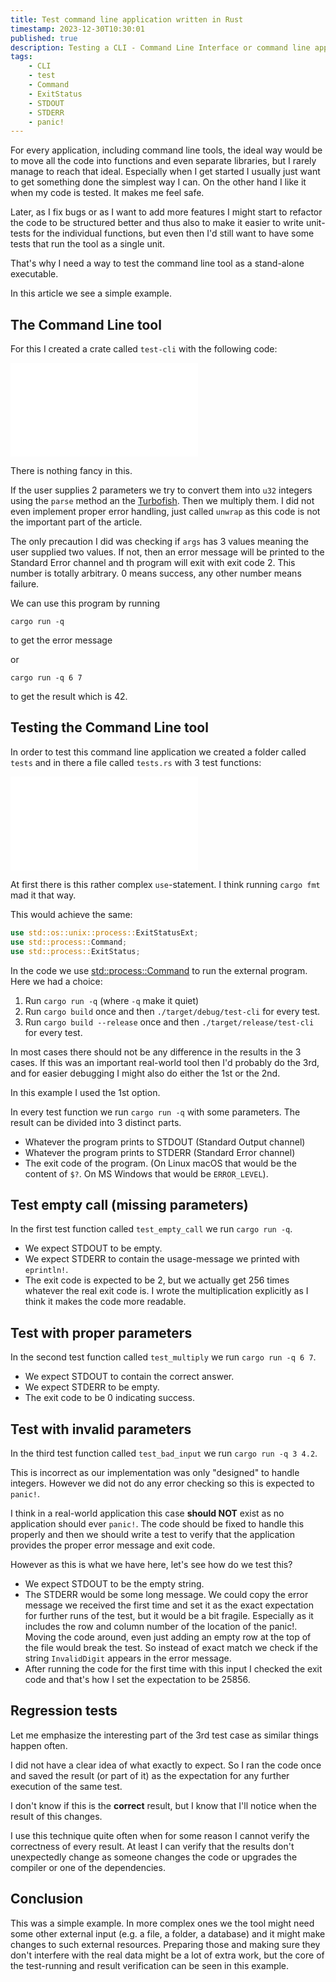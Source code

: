```yaml
---
title: Test command line application written in Rust
timestamp: 2023-12-30T10:30:01
published: true
description: Testing a CLI - Command Line Interface or command line application by running it as an external program.
tags:
    - CLI
    - test
    - Command
    - ExitStatus
    - STDOUT
    - STDERR
    - panic!
---
```


For every application, including command line tools, the ideal way would be to move all the code into functions and even separate libraries,
but I rarely manage to reach that ideal. Especially when I get started I usually just want to get something done the simplest way I can.
On the other hand I like it when my code is tested. It makes me feel safe.

Later, as I fix bugs or as I want to add more features I might start to refactor the code to be structured better and thus also to make it easier
to write unit-tests for the individual functions, but even then I'd still want to have some tests that run the tool as a single unit.

That's why I need a way to test the command line tool as a stand-alone executable.

In this article we see a simple example.

## The Command Line tool

For this I created a crate called `test-cli` with the following code:

![](examples/test-cli/src/main.rs)

There is nothing fancy in this.

If the user supplies 2 parameters we try to convert them into `u32` integers using the `parse` method an the [Turbofish](/turbofish).
Then we multiply them. I did not even implement proper error handling, just called `unwrap` as this code is not the important part of the article.

The only precaution I did was checking if `args` has 3 values meaning the user supplied two values. If not, then an error message will be printed to
the Standard Error channel and th program will exit with exit code 2. This number is totally arbitrary. 0 means success, any other number means failure.

We can use this program by running

```
cargo run -q
```

to get the error message

or

```
cargo run -q 6 7
```

to get the result which is 42.


## Testing the Command Line tool

In order to test this command line application we created a folder called `tests` and in there a file called `tests.rs` with 3 test functions:

![](examples/test-cli/tests/tests.rs)

At first there is this rather complex `use`-statement. I think running `cargo fmt` mad it that way.

This would achieve the same:

```rust
use std::os::unix::process::ExitStatusExt;
use std::process::Command;
use std::process::ExitStatus;
```

In the code we use [std::process::Command](https://doc.rust-lang.org/std/process/struct.Command.html) to run the external program.
Here we had a choice:

1. Run `cargo run -q` (where `-q` make it quiet)
2. Run `cargo build` once and then `./target/debug/test-cli` for every test.
3. Run `cargo build --release` once and then `./target/release/test-cli` for every test.

In most cases there should not be any difference in the results in the 3 cases. If this was an important real-world tool then I'd probably do the 3rd,
and for easier debugging I might also do either the 1st or the 2nd.

In this example I used the 1st option.

In every test function we run `cargo run -q` with some parameters. The result can be divided into 3 distinct parts.

* Whatever the program prints to STDOUT (Standard Output channel)
* Whatever the program prints to STDERR (Standard Error channel)
* The exit code  of the program. (On Linux macOS that would be the content of `$?`. On MS Windows that would be `ERROR_LEVEL`).

## Test empty call (missing parameters)

In the first test function called `test_empty_call` we run `cargo run -q`.

* We expect STDOUT to be empty.
* We expect STDERR to contain the usage-message we printed with `eprintln!`.
* The exit code is expected to be 2, but we actually get 256 times whatever the real exit code is. I wrote the multiplication explicitly as I think it makes the code more readable.

## Test with proper parameters

In the second test function called `test_multiply` we run `cargo run -q 6 7`.

* We expect STDOUT to contain the correct answer.
* We expect STDERR to be empty.
* The exit code to be 0 indicating success.

## Test with invalid parameters

In the third test function called `test_bad_input` we run `cargo run -q 3 4.2`.

This is incorrect as our implementation was only "designed" to handle integers. However we did not do any error checking so this is expected to `panic!`.

I think in a real-world application this case **should NOT** exist as no application should ever `panic!`. The code should be fixed to handle this properly
and then we should write a test to verify that the application provides the proper error message and exit code.

However as this is what we have here, let's see how do we test this?

* We expect STDOUT to be the empty string.
* The STDERR would be some long message. We could copy the error message we received the first time and set it as the exact expectation for further runs of the test, but it would be a bit fragile. Especially as it includes the row and column number of the location of the panic!. Moving the code around, even just adding an empty row at the top of the file would break the test. So instead of exact match we check if the string `InvalidDigit` appears in the error message.
* After running the code for the first time with this input I checked the exit code and that's how I set the expectation to be 25856.

## Regression tests

Let me emphasize the interesting part of the 3rd test case as similar things happen often.

I did not have a clear idea of what exactly to expect. So I ran the code once and saved the result (or part of it) as the expectation for any further execution of the same test.

I don't know if this is the **correct** result, but I know that I'll notice when the result of this changes.

I use this technique quite often when for some reason I cannot verify the correctness of every result. At least I can verify that the results don't unexpectedly change as someone
changes the code or upgrades the compiler or one of the dependencies.

## Conclusion

This was a simple example. In more complex ones we the tool might need some other external input (e.g. a file, a folder, a database) and it might make changes to such external resources.
Preparing those and making sure they don't interfere with the real data might be a lot of extra work, but the core of the test-running and result verification can be seen in this example.


